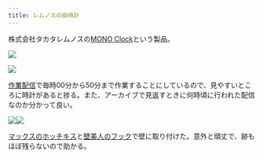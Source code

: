 ```yaml
---
title: レムノスの掛時計
---
```

株式会社タカタレムノスの[MONO Clock](https://www.amazon.co.jp/dp/B004UIT8BK)という製品。

![](https://lh5.googleusercontent.com/t0PUnzxXN_fBAYkeAhJ1eyTBk2IdGCNjQSgQjGqdW6mdvroH0bCXeb3Ewb_uXltnKK4IbhMfUWDOnHnDo5tcQyxVW_uma4L-RUllM78pG8Yo0IHRYxI9GEZqwQttpmHAeDFxVJ0M3KDNP1B_7sFSJA)

![](https://lh3.googleusercontent.com/9IS_Y0AxnZMzBbFdT8t2nLnjIGL0KE6GCCjOBIID59yUW7m3Bd0PhPI_J3hL0G0Pbqb6ACH-gPtO9LqWRQMLmZKVPEYy3rmmEVF8J0zqTE3WycKqT5bXdIrA6N3MHtmHgCIZ1V644fM19zhmxi6ysQ)

[作業配信](https://www.youtube.com/channel/UC5s-KpSDGzxWPWNv94PnJHw)で毎時00分から50分まで作業することにしているので、見やすいところに時計があると捗る。また、アーカイブで見返すときに何時頃に行われた配信なのか分かって良い。

![](https://lh3.googleusercontent.com/SnAMCTa9KAd_9ImWSsoz8IY4aEF6jdHDaGnsB4bGcyNMJa5wfJfRDptv0XUSO0SPspWMhy72T55kKi9Gefmqpat3hF2yOpROUAc8-1Y9R-REDLl-9BBOA6XsmI3UiGbUrA2hXKwS2iI6IiTNptOiww)![](https://lh5.googleusercontent.com/uKh-Rb6NRnB103W7DT3JozrnKLGV3nJgfRAfXV37grpvVxWiEhyh58lAL-Yj4Xbhq5CSI1ZVDp37_DO0k7LcHBLGpxKwlSSIguFMCXYfJV0pJr43kmA_JEyCrqpHygJwSMs4kvSwwkzGrSWaRD8aYQ)

[マックスのホッチキス](https://www.amazon.co.jp/dp/B000O9WRWG)と[壁美人のフック](https://www.amazon.co.jp/dp/B00CU78TDG)で壁に取り付けた。意外と頑丈で、跡もほぼ残らないので助かる。
